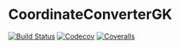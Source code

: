 # CoordinateConverterGK

[![Build Status](https://travis-ci.com/hydrocoast/CoordinateConverterGK.jl.svg?branch=master)](https://travis-ci.com/hydrocoast/CoordinateConverterGK.jl)
[![Codecov](https://codecov.io/gh/hydrocoast/CoordinateConverterGK.jl/branch/master/graph/badge.svg)](https://codecov.io/gh/hydrocoast/CoordinateConverterGK.jl)
[![Coveralls](https://coveralls.io/repos/github/hydrocoast/CoordinateConverterGK.jl/badge.svg?branch=master)](https://coveralls.io/github/hydrocoast/CoordinateConverterGK.jl?branch=master)
